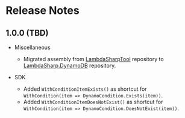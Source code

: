 # Release Notes


## 1.0.0 (TBD)

* Miscellaneous
    * Migrated assembly from [LambdaSharpTool](https://github.com/LambdaSharp/LambdaSharpTool) repository to [LambdaSharp.DynamoDB](https://github.com/LambdaSharp/LambdaSharp.DynamoDB/) repository.

* SDK
    * Added `WithConditionItemExists()` as shortcut for `WithCondition(item => DynamoCondition.Exists(item))`.
    * Added `WithConditionItemDoesNotExist()` as shortcut for `WithCondition(item => DynamoCondition.DoesNotExist(item))`.